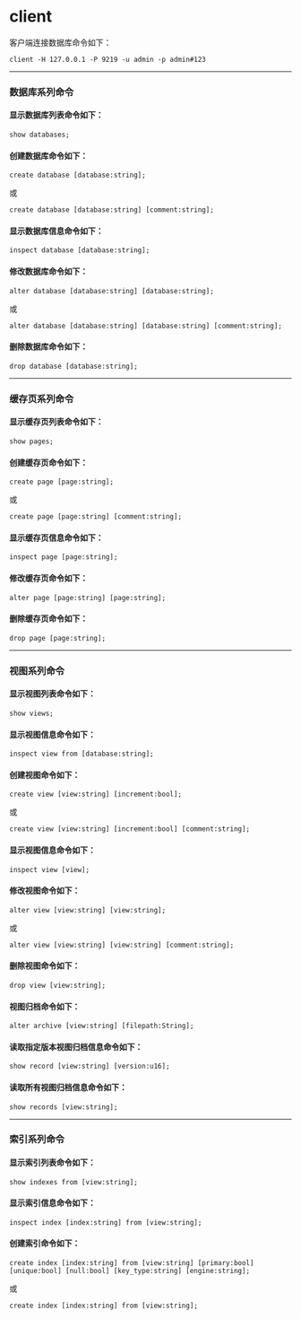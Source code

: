 # client

客户端连接数据库命令如下：
```shell
client -H 127.0.0.1 -P 9219 -u admin -p admin#123
```
---
### 数据库系列命令
#### 显示数据库列表命令如下：
```shell
show databases;
```
#### 创建数据库命令如下：
```shell
create database [database:string];
```
或
```shell
create database [database:string] [comment:string];
```
#### 显示数据库信息命令如下：
```shell
inspect database [database:string];
```
#### 修改数据库命令如下：
```shell
alter database [database:string] [database:string];
```
或
```shell
alter database [database:string] [database:string] [comment:string];
```
#### 删除数据库命令如下：
```shell
drop database [database:string];
```
---

### 缓存页系列命令
#### 显示缓存页列表命令如下：
```shell
show pages;
```
#### 创建缓存页命令如下：
```shell
create page [page:string];
```
或
```shell
create page [page:string] [comment:string];
```
#### 显示缓存页信息命令如下：
```shell
inspect page [page:string];
```
#### 修改缓存页命令如下：
```shell
alter page [page:string] [page:string];
```
#### 删除缓存页命令如下：
```shell
drop page [page:string];
```
---

### 视图系列命令
#### 显示视图列表命令如下：
```shell
show views;
```
#### 显示视图信息命令如下：
```shell
inspect view from [database:string];
```
#### 创建视图命令如下：
```shell
create view [view:string] [increment:bool];
```
或
```shell
create view [view:string] [increment:bool] [comment:string];
```
#### 显示视图信息命令如下：
```shell
inspect view [view];
```
#### 修改视图命令如下：
```shell
alter view [view:string] [view:string];
```
或
```shell
alter view [view:string] [view:string] [comment:string];
```
#### 删除视图命令如下：
```shell
drop view [view:string];
```
#### 视图归档命令如下：
```shell
alter archive [view:string] [filepath:String];
```
#### 读取指定版本视图归档信息命令如下：
```shell
show record [view:string] [version:u16];
```
#### 读取所有视图归档信息命令如下：
```shell
show records [view:string];
```
---

### 索引系列命令
#### 显示索引列表命令如下：
```shell
show indexes from [view:string];
```
#### 显示索引信息命令如下：
```shell
inspect index [index:string] from [view:string];
```
#### 创建索引命令如下：
```shell
create index [index:string] from [view:string] [primary:bool] [unique:bool] [null:bool] [key_type:string] [engine:string];
```
或
```shell
create index [index:string] from [view:string];
```

